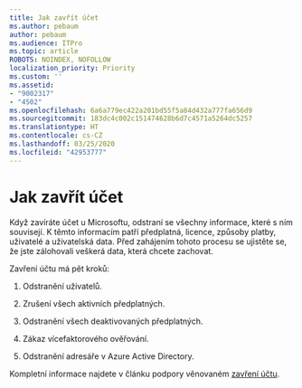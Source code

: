```yaml
---
title: Jak zavřít účet
ms.author: pebaum
author: pebaum
ms.audience: ITPro
ms.topic: article
ROBOTS: NOINDEX, NOFOLLOW
localization_priority: Priority
ms.custom: ''
ms.assetid:
- "9002317"
- "4502"
ms.openlocfilehash: 6a6a779ec422a201bd55f5a84d432a777fa656d9
ms.sourcegitcommit: 183dc4c002c151474628b6d7c4571a5264dc5257
ms.translationtype: HT
ms.contentlocale: cs-CZ
ms.lasthandoff: 03/25/2020
ms.locfileid: "42953777"
---
```

# <a name="how-to-close-your-account"></a>Jak zavřít účet

Když zavíráte účet u Microsoftu, odstraní se všechny informace, které s ním souvisejí. K těmto informacím patří předplatná, licence, způsoby platby, uživatelé a uživatelská data. Před zahájením tohoto procesu se ujistěte se, že jste zálohovali veškerá data, která chcete zachovat.

Zavření účtu má pět kroků:

1. Odstranění uživatelů.

2. Zrušení všech aktivních předplatných.

3. Odstranění všech deaktivovaných předplatných.

4. Zákaz vícefaktorového ověřování.

5. Odstranění adresáře v Azure Active Directory.

Kompletní informace najdete v článku podpory věnovaném [zavření účtu](https://docs.microsoft.com/microsoft-365/commerce/close-your-account).
